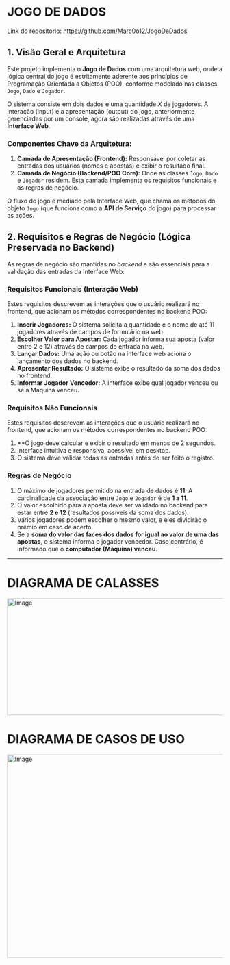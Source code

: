 # JOGO DE DADOS

Link do repositório: https://github.com/Marc0o12/JogoDeDados

## 1. Visão Geral e Arquitetura

Este projeto implementa o **Jogo de Dados** com uma arquitetura web, onde a lógica central do jogo é estritamente aderente aos princípios de Programação Orientada a Objetos (POO), conforme modelado nas classes `Jogo`, `Dado` e `Jogador`.

O sistema consiste em dois dados e uma quantidade $X$ de jogadores. A interação (input) e a apresentação (output) do jogo, anteriormente gerenciadas por um console, agora são realizadas através de uma **Interface Web**.

### Componentes Chave da Arquitetura:

1.  **Camada de Apresentação (Frontend):** Responsável por coletar as entradas dos usuários (nomes e apostas) e exibir o resultado final.
2.  **Camada de Negócio (Backend/POO Core):** Onde as classes `Jogo`, `Dado` e `Jogador` residem. Esta camada implementa os requisitos funcionais e as regras de negócio.

O fluxo do jogo é mediado pela Interface Web, que chama os métodos do objeto `Jogo` (que funciona como a **API de Serviço** do jogo) para processar as ações.

## 2. Requisitos e Regras de Negócio (Lógica Preservada no Backend)

As regras de negócio são mantidas no *backend* e são essenciais para a validação das entradas da Interface Web:

### Requisitos Funcionais (Interação Web)
Estes requisitos descrevem as interações que o usuário realizará no frontend, que acionam os métodos correspondentes no backend POO:
1.  **Inserir Jogadores:** O sistema solicita a quantidade e o nome de até 11 jogadores através de campos de formulário na web.
2.  **Escolher Valor para Apostar:** Cada jogador informa sua aposta (valor entre 2 e 12) através de campos de entrada na web.
3.  **Lançar Dados:** Uma ação ou botão na interface web aciona o lançamento dos dados no backend.
4.  **Apresentar Resultado:** O sistema exibe o resultado da soma dos dados no frontend.
5.  **Informar Jogador Vencedor:** A interface exibe qual jogador venceu ou se a Máquina venceu.

### Requisitos Não Funcionais
Estes requisitos descrevem as interações que o usuário realizará no frontend, que acionam os métodos correspondentes no backend POO:
1.  **O jogo deve calcular e exibir o resultado em menos de 2 segundos.
2.  Interface intuitiva e responsiva, acessível em desktop.
3.  O sistema deve validar todas as entradas antes de ser feito o registro.

### Regras de Negócio
1.  O máximo de jogadores permitido na entrada de dados é **11**. A cardinalidade da associação entre `Jogo` e `Jogador` é de **1 a 11**.
2.  O valor escolhido para a aposta deve ser validado no backend para estar entre **2 e 12** (resultados possíveis da soma dos dados).
3.  Vários jogadores podem escolher o mesmo valor, e eles dividirão o prêmio em caso de acerto.
4.  Se a **soma do valor das faces dos dados for igual ao valor de uma das apostas**, o sistema informa o jogador vencedor. Caso contrário, é informado que o **computador (Máquina) venceu**.

***

# DIAGRAMA DE CALASSES
<img width="655" height="273" alt="Image" src="https://github.com/user-attachments/assets/b3a501ea-47d3-42ef-a781-6cef04d5b0c6" />


# DIAGRAMA DE CASOS DE USO


<img width="833" height="475" alt="Image" src="https://github.com/user-attachments/assets/12b5861e-e647-41ad-9504-b0a557a366e2" />
